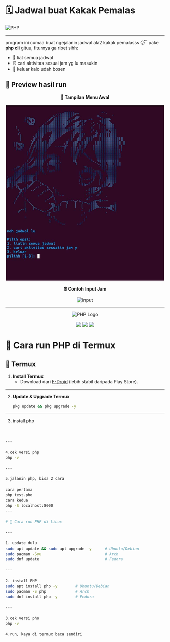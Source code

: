 # 🗓️ Jadwal buat Kakak Pemalas  

![PHP](https://img.shields.io/badge/PHP-777BB4?logo=php&logoColor=white&style=for-the-badge)  

---

program ini cumaa buat ngejalanin jadwal ala2 kakak pemalasss 😴 pake **php cli** gituu, fiturnya ga ribet sihh:  
- 📖 liat semua jadwal  
- ⏰ cari aktivitas sesuai jam yg lu masukin  
- 🚪 keluar kalo udah bosen  

## 📸 Preview hasil run  

<p align="center">  
  <b>📌 Tampilan Menu Awal</b><br><br>  
  <img src="assets/preview.jpg" alt="menu" width="500">  
</p>  

<p align="center">  
  <b>⏰ Contoh Input Jam</b><br><br>  
  <img src="assets/preview%02.jpg" alt="input" width="500">  
</p>

---

<p align="center">
  <img src="https://www.php.net/images/logos/new-php-logo.svg" alt="PHP Logo" width="150"/>
</p>

<p align="center">
  <img src="https://img.shields.io/badge/Language-PHP-777BB4?style=for-the-badge&logo=php&logoColor=white"/>
  <img src="https://img.shields.io/badge/Terminal-Termux-000000?style=for-the-badge&logo=android&logoColor=green"/>
  <img src="https://img.shields.io/badge/System-Linux-FCC624?style=for-the-badge&logo=linux&logoColor=black"/>
</p>

# 🚀 Cara run PHP di Termux 

## 📱 Termux

1. **Install Termux**  
   - Download dari [F-Droid](https://f-droid.org/packages/com.termux/) (lebih stabil daripada Play Store).  

---

2. **Update & Upgrade Termux**  
   ```bash
   pkg update && pkg upgrade -y

---

3. install php 
```bash pkg install php -y 


---

4.cek versi php
php -v

---

5.jalanin php, bisa 2 cara 

cara pertama
php test.pho
cara kedua 
php -S localhost:8000
---

# 🚀 Cara run PHP di Linux

---

1. update dulu
sudo apt update && sudo apt upgrade -y      # Ubuntu/Debian
sudo pacman -Syu                            # Arch
sudo dnf update                             # Fedora

---

2. install PHP 
sudo apt install php -y        # Ubuntu/Debian
sudo pacman -S php             # Arch
sudo dnf install php -y        # Fedora

---

3.cek versi pho
php -v

4.run, kaya di termux baca sendiri 
